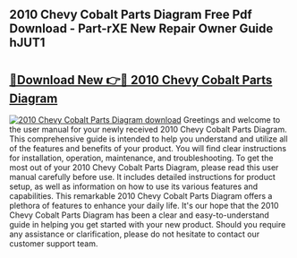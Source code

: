 ## 2010 Chevy Cobalt Parts Diagram Free Pdf Download - Part-rXE New Repair Owner Guide hJUT1

# <h2><a href="http://dfnbyz3.blite.top/?on=2010+Chevy+Cobalt+Parts+Diagram">🔗Download New 👉🔴 2010 Chevy Cobalt Parts Diagram</a></h2>

[![2010 Chevy Cobalt Parts Diagram download](https://i.imgur.com/lujVjoI.png)](http://dfnbyz3.blite.top/?on=2010+Chevy+Cobalt+Parts+Diagram)
Greetings and welcome to the user manual for your newly received 2010 Chevy Cobalt Parts Diagram. This comprehensive guide is intended to help you understand and utilize all of the features and benefits of your product. You will find clear instructions for installation, operation, maintenance, and troubleshooting. To get the most out of your 2010 Chevy Cobalt Parts Diagram, please read this user manual carefully before use. It includes detailed instructions for product setup, as well as information on how to use its various features and capabilities. This remarkable 2010 Chevy Cobalt Parts Diagram offers a plethora of features to enhance your daily life. It's our hope that the 2010 Chevy Cobalt Parts Diagram has been a clear and easy-to-understand guide in helping you get started with your new product. Should you require any assistance or clarification, please do not hesitate to contact our customer support team.
